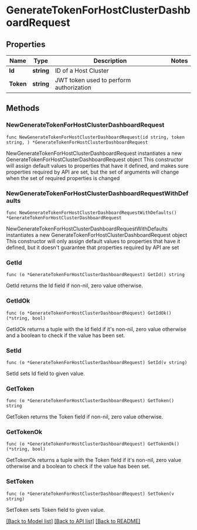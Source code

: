 # GenerateTokenForHostClusterDashboardRequest

## Properties

Name | Type | Description | Notes
------------ | ------------- | ------------- | -------------
**Id** | **string** | ID of a Host Cluster | 
**Token** | **string** | JWT token used to perform authorization | 

## Methods

### NewGenerateTokenForHostClusterDashboardRequest

`func NewGenerateTokenForHostClusterDashboardRequest(id string, token string, ) *GenerateTokenForHostClusterDashboardRequest`

NewGenerateTokenForHostClusterDashboardRequest instantiates a new GenerateTokenForHostClusterDashboardRequest object
This constructor will assign default values to properties that have it defined,
and makes sure properties required by API are set, but the set of arguments
will change when the set of required properties is changed

### NewGenerateTokenForHostClusterDashboardRequestWithDefaults

`func NewGenerateTokenForHostClusterDashboardRequestWithDefaults() *GenerateTokenForHostClusterDashboardRequest`

NewGenerateTokenForHostClusterDashboardRequestWithDefaults instantiates a new GenerateTokenForHostClusterDashboardRequest object
This constructor will only assign default values to properties that have it defined,
but it doesn't guarantee that properties required by API are set

### GetId

`func (o *GenerateTokenForHostClusterDashboardRequest) GetId() string`

GetId returns the Id field if non-nil, zero value otherwise.

### GetIdOk

`func (o *GenerateTokenForHostClusterDashboardRequest) GetIdOk() (*string, bool)`

GetIdOk returns a tuple with the Id field if it's non-nil, zero value otherwise
and a boolean to check if the value has been set.

### SetId

`func (o *GenerateTokenForHostClusterDashboardRequest) SetId(v string)`

SetId sets Id field to given value.


### GetToken

`func (o *GenerateTokenForHostClusterDashboardRequest) GetToken() string`

GetToken returns the Token field if non-nil, zero value otherwise.

### GetTokenOk

`func (o *GenerateTokenForHostClusterDashboardRequest) GetTokenOk() (*string, bool)`

GetTokenOk returns a tuple with the Token field if it's non-nil, zero value otherwise
and a boolean to check if the value has been set.

### SetToken

`func (o *GenerateTokenForHostClusterDashboardRequest) SetToken(v string)`

SetToken sets Token field to given value.



[[Back to Model list]](../README.md#documentation-for-models) [[Back to API list]](../README.md#documentation-for-api-endpoints) [[Back to README]](../README.md)


